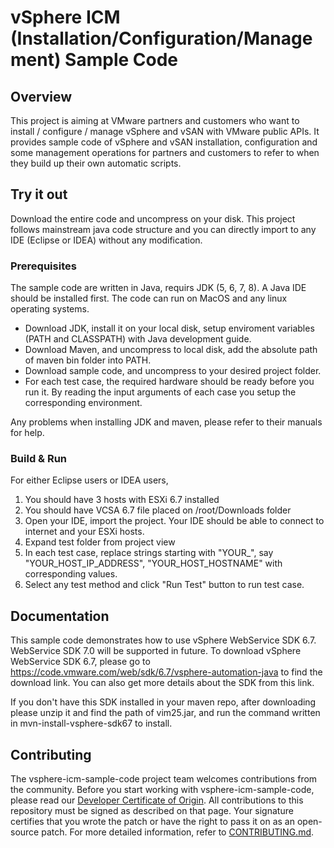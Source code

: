
# vSphere ICM (Installation/Configuration/Management) Sample Code

## Overview

This project is aiming at VMware partners and customers who want to install / configure / manage vSphere and vSAN with VMware public APIs. It provides sample code
of vSphere and vSAN installation, configuration and some management operations for partners and customers to refer to when they build up their own automatic scripts.

## Try it out
Download the entire code and uncompress on your disk. This project follows mainstream java code structure and you can directly import to any IDE (Eclipse or IDEA) without any modification.

### Prerequisites
The sample code are written in Java, requirs JDK (5, 6, 7, 8).
A Java IDE should be installed first.
The code can run on MacOS and any linux operating systems.

* Download JDK, install it on your local disk, setup enviroment variables (PATH and CLASSPATH) with Java development guide.
* Download Maven, and uncompress to local disk, add the absolute path of maven bin folder into PATH.
* Download sample code, and uncompress to your desired project folder.
* For each test case, the required hardware should be ready before you run it. By reading the input arguments of each case you setup the corresponding environment.

Any problems when installing JDK and maven, please refer to their manuals for help.

### Build & Run

For either Eclipse users or IDEA users,
1. You should have 3 hosts with ESXi 6.7 installed
2. You should have VCSA 6.7 file placed on /root/Downloads folder
3. Open your IDE, import the project. Your IDE should be able to connect to internet and your ESXi hosts.
4. Expand test folder from project view
5. In each test case, replace strings starting with "YOUR_", say "YOUR_HOST_IP_ADDRESS", "YOUR_HOST_HOSTNAME" with corresponding values.
6. Select any test method and click "Run Test" button to run test case.


## Documentation
This sample code demonstrates how to use vSphere WebService SDK 6.7. WebService SDK 7.0 will be supported in future.
To download vSphere WebService SDK 6.7, please go to https://code.vmware.com/web/sdk/6.7/vsphere-automation-java to find the download link.
You can also get more details about the SDK from this link.

If you don't have this SDK installed in your maven repo, after downloading please unzip it and find the path of vim25.jar, and run the command
written in mvn-install-vsphere-sdk67 to install.

## Contributing

The vsphere-icm-sample-code project team welcomes contributions from the community. Before you start working with vsphere-icm-sample-code, please
read our [Developer Certificate of Origin](https://cla.vmware.com/dco). All contributions to this repository must be
signed as described on that page. Your signature certifies that you wrote the patch or have the right to pass it on
as an open-source patch. For more detailed information, refer to [CONTRIBUTING.md](CONTRIBUTING.md).

